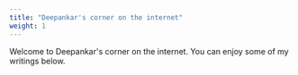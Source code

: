 ```yaml
---
title: "Deepankar's corner on the internet"
weight: 1
---
```


Welcome to Deepankar's corner on the internet. You can enjoy some of my writings below.
